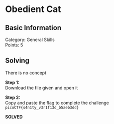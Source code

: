 # Obedient Cat

## Basic Information
Category: General Skills  
Points: 5  

## Solving
There is no concept
  
**Step 1:**  
Download the file given and open it

**Step 2:**   
Copy and paste the flag to complete the challenge  
```picoCTF{s4n1ty_v3r1f13d_b5aeb3dd}```  

**SOLVED**  
